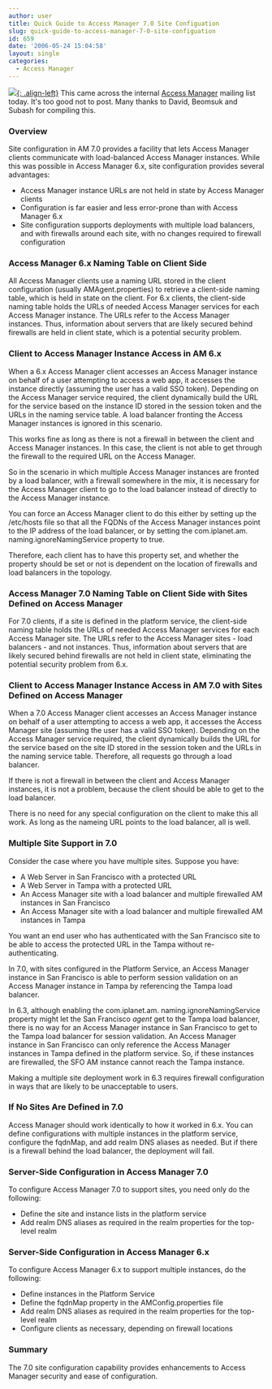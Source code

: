 ```yaml
---
author: user
title: Quick Guide to Access Manager 7.0 Site Configuation
slug: quick-guide-to-access-manager-7-0-site-configuation
id: 659
date: '2006-05-24 15:04:58'
layout: single
categories:
  - Access Manager
---
```


[![](http://www.sun.com/software/images/products/I1_crosswalk.jpg){: .align-left}](http://www.sun.com/software/products/access_mgr/index.xml) This came across the internal [Access Manager](http://www.sun.com/software/products/access_mgr/index.xml) mailing list today. It's too good not to post. Many thanks to David, Beomsuk and Subash for compiling this.

### Overview

Site configuration in AM 7.0 provides a facility that lets Access Manager clients communicate with load-balanced Access Manager instances. While this was possible in Access Manager 6.x, site configuration provides several advantages:

*   Access Manager instance URLs are not held in state by Access Manager clients
*   Configuration is far easier and less error-prone than with Access Manager 6.x
*   Site configuration supports deployments with multiple load balancers, and with firewalls around each site, with no changes required to firewall configuration

### Access Manager 6.x Naming Table on Client Side

All Access Manager clients use a naming URL stored in the client configuration (usually AMAgent.properties) to retrieve a client-side naming table, which is held in state on the client. For 6.x clients, the client-side naming table holds the URLs of needed Access Manager services for each Access Manager instance. The URLs refer to the Access Manager instances. Thus, information about servers that are likely secured behind firewalls are held in client state, which is a potential security problem.

### Client to Access Manager Instance Access in AM 6.x

When a 6.x Access Manager client accesses an Access Manager instance on behalf of a user attempting to access a web app, it accesses the instance directly (assuming the user has a valid SSO token). Depending on the Access Manager service required, the client dynamically build the URL for the service based on the instance ID stored in the session token and the URLs in the naming service table. A load balancer fronting the Access Manager instances is ignored in this scenario.

This works fine as long as there is not a firewall in between the client and Access Manager instances. In this case, the client is not able to get through the firewall to the required URL on the Access Manager.

So in the scenario in which multiple Access Manager instances are fronted by a load balancer, with a firewall somewhere in the mix, it is necessary for the Access Manager client to go to the load balancer instead of directly to the Access Manager instance.

You can force an Access Manager client to do this either by setting up the /etc/hosts file so that all the FQDNs of the Access Manager instances point to the IP address of the load balancer, or by setting the com.iplanet.am. naming.ignoreNamingService property to true.

Therefore, each client has to have this property set, and whether the property should be set or not is dependent on the location of firewalls and load balancers in the topology.

### Access Manager 7.0 Naming Table on Client Side with Sites Defined on Access Manager

For 7.0 clients, if a site is defined in the platform service, the client-side naming table holds the URLs of needed Access Manager services for each Access Manager site. The URLs refer to the Access Manager sites - load balancers - and not instances. Thus, information about servers that are likely secured behind firewalls are not held in client state, eliminating the potential security problem from 6.x.

### Client to Access Manager Instance Access in AM 7.0 with Sites Defined on Access Manager

When a 7.0 Access Manager client accesses an Access Manager instance on behalf of a user attempting to access a web app, it accesses the Access Manager site (assuming the user has a valid SSO token). Depending on the Access Manager service required, the client dynamically builds the URL for the service based on the site ID stored in the session token and the URLs in the naming service table. Therefore, all requests go through a load balancer.

If there is not a firewall in between the client and Access Manager instances, it is not a problem, because the client should be able to get to the load balancer.

There is no need for any special configuration on the client to make this all work. As long as the nameing URL points to the load balancer, all is well.

### Multiple Site Support in 7.0

Consider the case where you have multiple sites. Suppose you have:

*   A Web Server in San Francisco with a protected URL
*   A Web Server in Tampa with a protected URL
*   An Access Manager site with a load balancer and multiple firewalled AM instances in San Francisco
*   An Access Manager site with a load balancer and multiple firewalled AM instances in Tampa

You want an end user who has authenticated with the San Francisco site to be able to access the protected URL in the Tampa without re-authenticating.

In 7.0, with sites configured in the Platform Service, an Access Manager instance in San Francisco is able to perform session validation on an Access Manager instance in Tampa by referencing the Tampa load balancer.

In 6.3, although enabling the com.iplanet.am. naming.ignoreNamingService property might let the San Francisco *agent* get to the Tampa load balancer, there is no way for an Access Manager instance in San Francisco to get to the Tampa load balancer for session validation. An Access Manager instance in San Francisco can only reference the Access Manager instances in Tampa defined in the platform service. So, if these instances are firewalled, the SFO AM instance cannot reach the Tampa instance.

Making a multiple site deployment work in 6.3 requires firewall configuration in ways that are likely to be unacceptable to users.

### If No Sites Are Defined in 7.0

Access Manager should work identically to how it worked in 6.x. You can define configurations with multiple instances in the platform service, configure the fqdnMap, and add realm DNS aliases as needed. But if there is a firewall behind the load balancer, the deployment will fail.

### Server-Side Configuration in Access Manager 7.0

To configure Access Manager 7.0 to support sites, you need only do the following:

*   Define the site and instance lists in the platform service
*   Add realm DNS aliases as required in the realm properties for the top-level realm

### Server-Side Configuration in Access Manager 6.x

To configure Access Manager 6.x to support multiple instances, do the following:

*   Define instances in the Platform Service
*   Define the fqdnMap property in the AMConfig.properties file
*   Add realm DNS aliases as required in the realm properties for the top-level realm
*   Configure clients as necessary, depending on firewall locations

### Summary

The 7.0 site configuration capability provides enhancements to Access Manager security and ease of configuration.